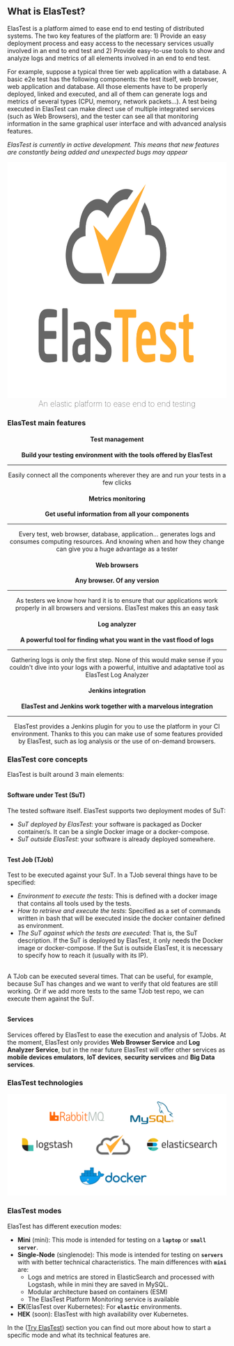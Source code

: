 <div class="range range-xs-center">
<div class="cell-xs-10 cell-lg-6 text-md-left inset-md-right-80 cell-lg-push-1 offset-top-50 offset-lg-top-0">
<h2 id="content" class="h1">What is ElasTest?</h2>
<div class="offset-top-30 offset-md-top-30">
<p>ElasTest is a platform aimed to ease end to end testing of distributed systems. The two key features of the platform are: 1) Provide an easy deployment process and easy access to the necessary services usually involved in an end to end test and 2) Provide easy-to-use tools to show and analyze logs and metrics of all elements involved in an end to end test.</p><p>For example, suppose a typical three tier web application with a database. A basic e2e test has the following components: the test itself, web browser, web application and database. All those elements have to be properly deployed, linked and executed, and all of them can generate logs and metrics of several types (CPU, memory, network packets…). A test being executed in ElasTest can make direct use of multiple integrated services (such as Web Browsers), and the tester can see all that monitoring information in the same graphical user interface and with advanced analysis features.
</p>

<div class="range range-xs-center warning-range">
  <div class="cell-xs-4 cell-lg-2" style="text-align: center;"><span class="icon mdi mdi-information-outline warning-span"></span></div>
  <div class="cell-xs-8 cell-lg-10 warning-text"><p><i>ElasTest is currently in active development. This means that new features are constantly being added and unexpected bugs may appear</i></p></div>
</div>

</div>
</div>
<div class="cell-xs-10 cell-lg-6 cell-lg-push-2">
<img src="./images/logo-title-dark.png" width="960" height="540" class="img-responsive reveal-inline-block offset-top-10" style="border: none; margin-bottom: 0"/>
<p style="text-align: center; margin-top: 0; font-size: 18px; font-weight: 100">An elastic platform to ease end to end testing</p>
</div>
</div>

<h3 class="holder-subtitle link-top">ElasTest main features</h3>

<div class="range range-xs-center" style="margin-top: 0; text-align: center">
    <div class="cell-xs-10 cell-sm-6 cell-md-6 offset-top-50"><span class="icon-xlg icon-circle icon-carrot-filled fas fa-sitemap icon-primary"></span>
        <h4 class="h4 text-bold">Test management</h4>
        <p class="inset-sm-left-15 inset-sm-right-15"><strong>Build your testing environment with the tools offered by ElasTest</strong><hr class="doc-features">Easily connect all the components wherever they are and run your tests in a few clicks</p>
    </div>
    <div class="cell-xs-10 cell-sm-6 cell-md-6 offset-top-50"><span class="icon-xlg icon-circle icon-carrot-filled fas fa-chart-line icon-primary"></span>
        <h4 class="h4 text-bold">Metrics monitoring</h4>
        <p class="inset-sm-left-15 inset-sm-right-15"><strong>Get useful information from all your components</strong><hr class="doc-features">Every test, web browser, database, application... generates logs and consumes computing resources. And knowing when and how they change can give you a huge advantage as a tester</p>
    </div>
    <div class="cell-xs-10 cell-sm-6 cell-md-6 offset-top-50"><span class="icon-xlg icon-circle icon-carrot-filled fab fa-chrome icon-primary"></span>
        <h4 class="h4 text-bold">Web browsers</h4>
        <p class="inset-sm-left-15 inset-sm-right-15"><strong>Any browser. Of any version</strong><hr class="doc-features">As testers we know how hard it is to ensure that our applications work properly in all browsers and versions. ElasTest makes this an easy task</p>
    </div>
    <div class="cell-xs-10 cell-sm-6 cell-md-6 offset-top-50"><span class="icon-xlg icon-circle icon-carrot-filled fas fa-sort-amount-down icon-primary"></span>
        <h4 class="h4 text-bold">Log analyzer</h4>
        <p class="inset-sm-left-15 inset-sm-right-15"><strong>A powerful tool for finding what you want in the vast flood of logs</strong><hr class="doc-features">Gathering logs is only the first step. None of this would make sense if you couldn't dive into your logs with a powerful, intuitive and adaptative tool as ElasTest Log Analyzer</p>
    </div>
    <div class="cell-xs-10 cell-sm-6 cell-md-6 offset-top-50"><span class="icon-xlg icon-circle icon-carrot-filled fab fa-jenkins icon-primary"></span>
        <h4 class="h4 text-bold">Jenkins integration</h4>
        <p class="inset-sm-left-15 inset-sm-right-15"><strong>ElasTest and Jenkins work together with a marvelous integration</strong><hr class="doc-features">ElasTest provides a Jenkins plugin for you to use the platform in your CI environment. Thanks to this you can make use of some features provided by ElasTest, such as log analysis or the use of on-demand browsers.</p>
    </div>
</div>

<h3 class="holder-subtitle link-top" id="elastest-core-concepts">ElasTest core concepts</h3>

<p>
ElasTest is built around 3 main elements:

<div style="margin-top: 30px">
    <h4 id="sut" class="link-top">Software under Test (SuT)</h4>
    The tested software itself. ElasTest supports two deployment modes of SuT:
    <ul>
        <li><i>SuT deployed by ElasTest</i>: your software is packaged as Docker container/s. It can be a single Docker image or a docker-compose.</li>
        <li><i>SuT outside ElasTest</i>: your software is already deployed somewhere.</li>
    </ul>
</div>

<div style="margin-top: 30px">
    <h4 id="tjob" class="link-top">Test Job (TJob)</h4>
    Test to be executed against your SuT. In a TJob several things have to be specified:
    <ul>
        <li><i>Environment to execute the tests</i>: This is defined with a docker image that contains all tools used by the tests.</li>
        <li><i>How to retrieve and execute the tests</i>: Specified as a set of commands written in bash that will be executed inside the docker container defined as environment.</li>
        <li><i>The SuT against which the tests are executed</i>: That is, the SuT description. If the SuT is deployed by ElasTest, it only needs the Docker image or docker-compose. If the Sut is outside ElasTest, it is necessary to specify how to reach it (usually with its IP).</li></br>
    </ul>
    A TJob can be executed several times. That can be useful, for example, because SuT has changes and we want to verify that old features are still working. Or if we add more tests to the same TJob test repo, we can execute them against the SuT.
</div>

<div style="margin-top: 30px">
   <h4 id="tss" class="link-top">Services</h4>
   Services offered by ElasTest to ease the execution and analysis of TJobs. At the moment, ElasTest only provides <strong>Web Browser Service</strong> and <strong>Log Analyzer Service</strong>, but in the near future ElasTest will offer other services as <strong>mobile devices emulators</strong>, <strong>IoT devices</strong>, <strong>security services</strong> and <strong>Big Data services</strong>.
</div>

<!--<blockquote>
These three elements are the core concepts of ElasTest platform and they are also the <strong>components targeted</strong> by ElasTest platform.
<br>
In other words: <strong>SuT's, TJob's and TSS's are the modules that ElasTest can monitor and analyse for you</strong>. You can gather information and check logs and metrics for any SuT, TJob or TSS. To learn more check <a href="/docs/monitoring">Monitoring</a> section.
</blockquote>-->

</p>

<h3 class="holder-subtitle link-top">ElasTest technologies</h3>

<img src="./images/elastest-tech.png" alt="ElasTest technologies" class="img-responsive reveal-inline-block offset-top-10" style="border: none">

<h3 id="modes" class="holder-subtitle link-top">ElasTest modes</h3>

ElasTest has different execution modes:

-   **Mini** (mini): This mode is intended for testing on a **`laptop`** or **`small server`**.
-   **Single-Node** (singlenode): This mode is intended for testing on **`servers`** with with better technical characteristics. The main differences with **`mini`** are:
    -   Logs and metrics are stored in ElasticSearch and processed with Logstash, while in mini they are saved in MySQL.
    -   Modular architecture based on containers (ESM)
    -   The ElasTest Platform Monitoring service is available
-   **EK**(ElasTest over Kubernetes): For **`elastic`** environments.
-   **HEK** (soon): ElasTest with high availability over Kubernetes.

In the ([Try ElasTest](/try-elastest/)) section you can find out more about how to start a specific mode and what its technical features are.

<!---
 Script for open external links in a new tab
-->
<script type="text/javascript" charset="utf-8">
      // Creating custom :external selector
      $.expr[':'].external = function(obj){
          return !obj.href.match(/^mailto\:/)
                  && (obj.hostname != location.hostname);
      };
      $(function(){
        $('a:external').addClass('external');
        $(".external").attr('target','_blank');
      })
</script>